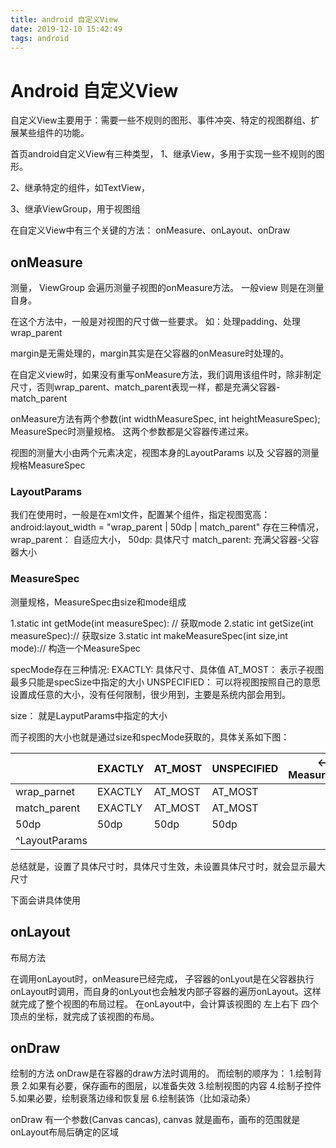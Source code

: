 ```yaml
---
title: android 自定义View
date: 2019-12-10 15:42:49
tags: android
---
```

# Android 自定义View

自定义View主要用于：需要一些不规则的图形、事件冲突、特定的视图群组、扩展某些组件的功能。

首页android自定义View有三种类型，
1、继承View，多用于实现一些不规则的图形。

2、继承特定的组件，如TextView，

3、继承ViewGroup，用于视图组

在自定义View中有三个关键的方法：
onMeasure、onLayout、onDraw

## onMeasure
测量，
ViewGroup 会遍历测量子视图的onMeasure方法。
一般view 则是在测量自身。

在这个方法中，一般是对视图的尺寸做一些要求。
如：处理padding、处理wrap_parent

margin是无需处理的，margin其实是在父容器的onMeasure时处理的。

在自定义view时，如果没有重写onMeasure方法，我们调用该组件时，除非制定尺寸，否则wrap_parent、match_parent表现一样，都是充满父容器-match_parent

onMeasure方法有两个参数(int widthMeasureSpec, int heightMeasureSpec); MeasureSpec时测量规格。
这两个参数都是父容器传递过来。

视图的测量大小由两个元素决定，视图本身的LayoutParams 以及 父容器的测量规格MeasureSpec

### LayoutParams 
我们在使用时，一般是在xml文件，配置某个组件，指定视图宽高：
android:layout_width = "wrap_parent | 50dp | match_parent"
存在三种情况，
wrap_parent： 自适应大小，
50dp: 具体尺寸
match_parent: 充满父容器-父容器大小

### MeasureSpec
测量规格，MeasureSpec由size和mode组成

1.static int getMode(int measureSpec): // 获取mode
2.static int getSize(int measureSpec):// 获取size
3.static int makeMeasureSpec(int size,int mode):// 构造一个MeasureSpec

specMode存在三种情况:
EXACTLY:
具体尺寸、具体值
AT_MOST：
表示子视图最多只能是specSize中指定的大小
UNSPECIFIED：
可以将视图按照自己的意愿设置成任意的大小，没有任何限制，很少用到，主要是系统内部会用到。

size：
就是LayputParams中指定的大小


而子视图的大小也就是通过size和specMode获取的，具体关系如下图：

| |EXACTLY|AT_MOST|UNSPECIFIED|<-MeasureSpec|
|-|-|-|-|-|
|wrap_parnet|EXACTLY|AT_MOST|AT_MOST| |
|match_parent|EXACTLY|AT_MOST|AT_MOST| |
|50dp|50dp|50dp|50dp| |
|^LayoutParams| | | | | |

总结就是，设置了具体尺寸时，具体尺寸生效，未设置具体尺寸时，就会显示最大尺寸

下面会讲具体使用


## onLayout
布局方法

在调用onLayout时，onMeasure已经完成，
子容器的onLyout是在父容器执行onLayout时调用，而自身的onLyout也会触发内部子容器的遍历onLayout。这样就完成了整个视图的布局过程。
在onLayout中，会计算该视图的 左上右下 四个顶点的坐标，就完成了该视图的布局。


## onDraw
绘制的方法
onDraw是在容器的draw方法时调用的。
而绘制的顺序为：
1.绘制背景
2.如果有必要，保存画布的图层，以准备失效
3.绘制视图的内容
4.绘制子控件
5.如果必要，绘制衰落边缘和恢复层
6.绘制装饰（比如滚动条）

onDraw 有一个参数(Canvas cancas),
canvas 就是画布，画布的范围就是onLayout布局后确定的区域










